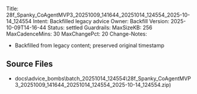 Title: 28f_Spanky_CoAgentMVP3_20251009_141644_20251014_124554_2025-10-14_124554
Intent: Backfilled legacy advice
Owner: Backfill
Version: 2025-10-09T14-16-44
Status: settled
Guardrails:
  MaxSizeKB: 256
  MaxCadenceMins: 30
  MaxChangePct: 20
Change-Notes:
  - Backfilled from legacy content; preserved original timestamp

## Source Files
- docs\advice_bombs\batch_20251014_124554\28f_Spanky_CoAgentMVP3_20251009_141644_20251014_124554_2025-10-14_124554.zip)
